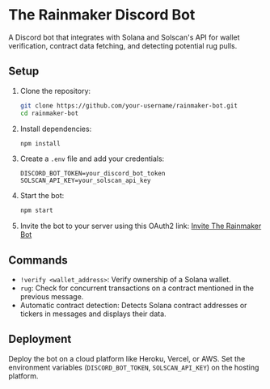 # The Rainmaker Discord Bot

A Discord bot that integrates with Solana and Solscan's API for wallet verification, contract data fetching, and detecting potential rug pulls.

## Setup

1. Clone the repository:
   ```bash
   git clone https://github.com/your-username/rainmaker-bot.git
   cd rainmaker-bot
   ```

2. Install dependencies:
   ```bash
   npm install
   ```

3. Create a `.env` file and add your credentials:
   ```env
   DISCORD_BOT_TOKEN=your_discord_bot_token
   SOLSCAN_API_KEY=your_solscan_api_key
   ```

4. Start the bot:
   ```bash
   npm start
   ```

5. Invite the bot to your server using this OAuth2 link:
   [Invite The Rainmaker Bot](https://discord.com/oauth2/authorize?client_id=1333005913556127746&permissions=1134139894784&response_type=code&redirect_uri=https%3A%2F%2Fdiscord.com%2Foauth2%2Fauthorize&integration_type=0&scope=identify+guilds+guilds.channels.read+messages.read+dm_channels.messages.read+activities.write+bot+connections+gateway.connect+dm_channels.messages.write+dm_channels.read+applications.entitlements+webhook.incoming+presences.write+guilds.join+gdm.join+activities.read+role_connections.write+applications.store.update+applications.builds.upload)

## Commands

- `!verify <wallet_address>`: Verify ownership of a Solana wallet.
- `rug`: Check for concurrent transactions on a contract mentioned in the previous message.
- Automatic contract detection: Detects Solana contract addresses or tickers in messages and displays their data.

## Deployment

Deploy the bot on a cloud platform like Heroku, Vercel, or AWS. Set the environment variables (`DISCORD_BOT_TOKEN`, `SOLSCAN_API_KEY`) on the hosting platform.